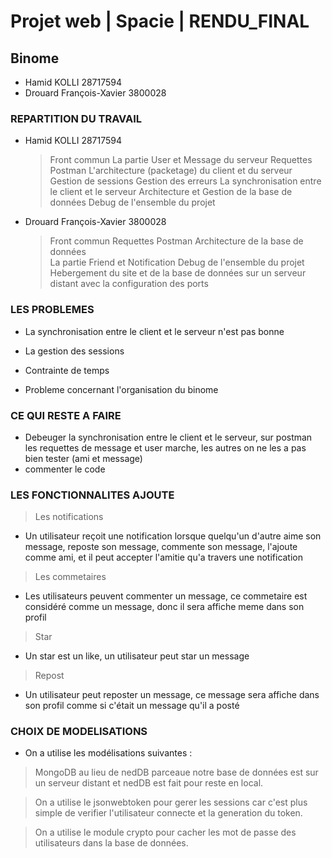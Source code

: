 # Projet web | Spacie | RENDU_FINAL

## Binome

- Hamid KOLLI 28717594
- Drouard François-Xavier 3800028

### REPARTITION DU TRAVAIL

- Hamid KOLLI 28717594
  > Front commun
  > La partie User et Message du serveur
  > Requettes Postman 
  > L'architecture (packetage) du client et du serveur
  > Gestion de sessions
  > Gestion des erreurs
  > La synchronisation entre le client et le serveur
  > Architecture et Gestion de la base de données
  > Debug de l'ensemble du projet

- Drouard François-Xavier 3800028
  > Front commun
  > Requettes Postman 
  > Architecture de la base de données    
  > La partie  Friend et Notification 
  > Debug de l'ensemble du projet
  > Hebergement du site et de la base de données sur un serveur distant avec la configuration des ports
  

### LES PROBLEMES

- La synchronisation entre le client et le serveur n'est pas bonne

- La gestion des sessions

- Contrainte de temps 

- Probleme concernant l'organisation du binome

### CE QUI RESTE A FAIRE

- Debeuger la synchronisation entre le client et le serveur, sur postman les requettes de message et user marche, les autres on ne les a pas bien tester (ami et message)
- commenter le code


### LES FONCTIONNALITES AJOUTE

> Les notifications
- Un utilisateur reçoit une notification lorsque quelqu'un d'autre aime son message, reposte son message, commente son message, l'ajoute comme ami, et il peut accepter l'amitie qu'a travers une notification

> Les commetaires
- Les utilisateurs peuvent commenter un message, ce commetaire est considéré comme un message, donc il sera affiche meme dans son profil

> Star
- Un star est un like, un utilisateur peut star un message

> Repost
- Un utilisateur peut reposter un message, ce message sera affiche dans son profil comme si c'était un message qu'il a posté

### CHOIX DE MODELISATIONS

- On a utilise les modélisations suivantes :

 > MongoDB au lieu de nedDB parceaue notre base de données est sur un serveur distant et nedDB est fait pour reste en local. 

 > On a utilise le jsonwebtoken pour gerer les sessions car c'est plus simple de verifier l'utilisateur connecte et la generation du token.

 > On a utilise le module crypto pour cacher les mot de passe des utilisateurs dans la base de données.
 